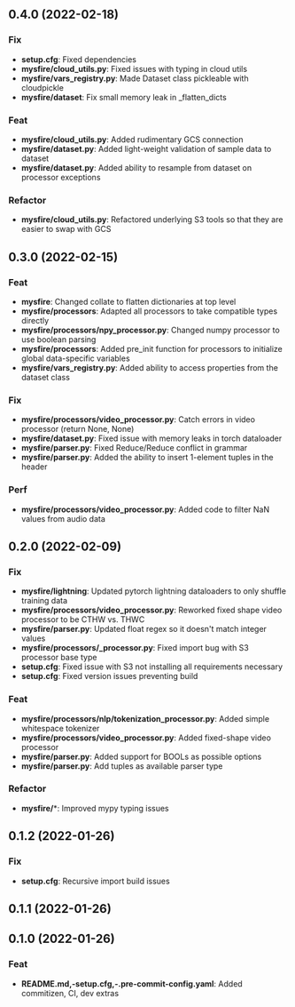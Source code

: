 ## 0.4.0 (2022-02-18)

### Fix

- **setup.cfg**: Fixed dependencies
- **mysfire/cloud_utils.py**: Fixed issues with typing in cloud utils
- **mysfire/vars_registry.py**: Made Dataset class pickleable with cloudpickle
- **mysfire/dataset**: Fix small memory leak in _flatten_dicts

### Feat

- **mysfire/cloud_utils.py**: Added rudimentary GCS connection
- **mysfire/dataset.py**: Added light-weight validation of sample data to dataset
- **mysfire/dataset.py**: Added ability to resample from dataset on processor exceptions

### Refactor

- **mysfire/cloud_utils.py**: Refactored underlying S3 tools so that they are easier to swap with GCS

## 0.3.0 (2022-02-15)

### Feat

- **mysfire**: Changed collate to flatten dictionaries at top level
- **mysfire/processors**: Adapted all processors to take compatible types directly
- **mysfire/processors/npy_processor.py**: Changed numpy processor to use boolean parsing
- **mysfire/processors**: Added pre_init function for processors to initialize global data-specific variables
- **mysfire/vars_registry.py**: Added ability to access properties from the dataset class

### Fix

- **mysfire/processors/video_processor.py**: Catch errors in video processor (return None, None)
- **mysfire/dataset.py**: Fixed issue with memory leaks in torch dataloader
- **mysfire/parser.py**: Fixed Reduce/Reduce conflict in grammar
- **mysfire/parser.py**: Added the ability to insert 1-element tuples in the header

### Perf

- **mysfire/processors/video_processor.py**: Added code to filter NaN values from audio data

## 0.2.0 (2022-02-09)

### Fix

- **mysfire/lightning**: Updated pytorch lightning dataloaders to only shuffle training data
- **mysfire/processors/video_processor.py**: Reworked fixed shape video processor to be CTHW vs. THWC
- **mysfire/parser.py**: Updated float regex so it doesn't match integer values
- **mysfire/processors/_processor.py**: Fixed import bug with S3 processor base type
- **setup.cfg**: Fixed issue with S3 not installing all requirements necessary
- **setup.cfg**: Fixed version issues preventing build

### Feat

- **mysfire/processors/nlp/tokenization_processor.py**: Added simple whitespace tokenizer
- **mysfire/processors/video_processor.py**: Added fixed-shape video processor
- **mysfire/parser.py**: Added support for BOOLs as possible options
- **mysfire/parser.py**: Add tuples as available parser type

### Refactor

- **mysfire/***: Improved mypy typing issues

## 0.1.2 (2022-01-26)

### Fix

- **setup.cfg**: Recursive import build issues

## 0.1.1 (2022-01-26)

## 0.1.0 (2022-01-26)

### Feat

- **README.md,-setup.cfg,-.pre-commit-config.yaml**: Added commitizen, CI, dev extras
